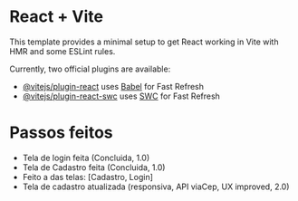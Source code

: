 # React + Vite

This template provides a minimal setup to get React working in Vite with HMR and some ESLint rules.

Currently, two official plugins are available:

- [@vitejs/plugin-react](https://github.com/vitejs/vite-plugin-react/blob/main/packages/plugin-react/README.md) uses [Babel](https://babeljs.io/) for Fast Refresh
- [@vitejs/plugin-react-swc](https://github.com/vitejs/vite-plugin-react-swc) uses [SWC](https://swc.rs/) for Fast Refresh

# Passos feitos
- Tela de login feita (Concluida, 1.0)
- Tela de Cadastro feita (Concluida, 1.0)
- Feito a das telas: [Cadastro, Login] 
- Tela de cadastro atualizada (responsiva, API viaCep, UX improved, 2.0)